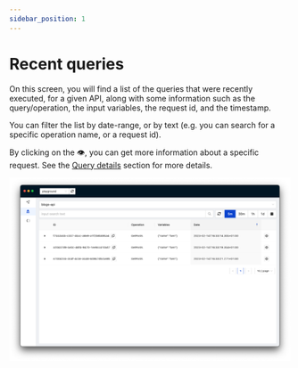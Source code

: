 ```yaml
---
sidebar_position: 1
---
```


# Recent queries

On this screen, you will find a list of the queries that were recently executed, for a given API, along with some information such as the query/operation, the input variables, the request id, and the timestamp.

You can filter the list by date-range, or by text (e.g. you can search for a specific operation name, or a request id).

By clicking on the 👁, you can get more information about a specific request. See the [Query details](query-details) section for more details. 

![Recent Queries](img/recent-queries.png)
